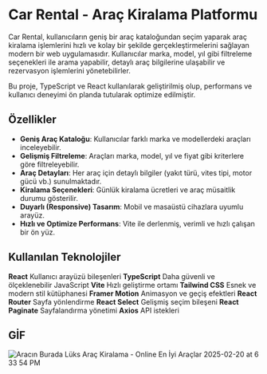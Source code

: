 # Car Rental - Araç Kiralama Platformu
Car Rental, kullanıcıların geniş bir araç kataloğundan seçim yaparak araç kiralama işlemlerini hızlı ve kolay bir şekilde gerçekleştirmelerini sağlayan modern bir web uygulamasıdır. Kullanıcılar marka, model, yıl gibi filtreleme seçenekleri ile arama yapabilir, detaylı araç bilgilerine ulaşabilir ve rezervasyon işlemlerini yönetebilirler.

Bu proje, TypeScript ve React kullanılarak geliştirilmiş olup, performans ve kullanıcı deneyimi ön planda tutularak optimize edilmiştir.

##  Özellikler
- **Geniş Araç Kataloğu**: Kullanıcılar farklı marka ve modellerdeki araçları inceleyebilir.
- **Gelişmiş Filtreleme**: Araçları marka, model, yıl ve fiyat gibi kriterlere göre filtreleyebilir.
- **Araç Detayları**: Her araç için detaylı bilgiler (yakıt türü, vites tipi, motor gücü vb.) sunulmaktadır.
- **Kiralama Seçenekleri**: Günlük kiralama ücretleri ve araç müsaitlik durumu gösterilir.
- **Duyarlı (Responsive) Tasarım**: Mobil ve masaüstü cihazlara uyumlu arayüz.
- **Hızlı ve Optimize Performans**: Vite ile derlenmiş, verimli ve hızlı çalışan bir ön yüz.


## Kullanılan Teknolojiler

**React** Kullanıcı arayüzü bileşenleri 
**TypeScript** Daha güvenli ve ölçeklenebilir JavaScript 
**Vite** Hızlı geliştirme ortamı 
**Tailwind CSS** Esnek ve modern stil kütüphanesi 
**Framer Motion** Animasyon ve geçiş efektleri 
**React Router** Sayfa yönlendirme 
**React Select** Gelişmiş seçim bileşeni 
**React Paginate** Sayfalandırma yönetimi 
**Axios** API istekleri 

## GİF
![Aracın Burada Lüks Araç Kiralama - Online En İyi Araçlar 2025-02-20 at 6 33 54 PM](https://github.com/user-attachments/assets/35c8a05a-120f-46d2-bfbb-a243f7fe8cc5)
